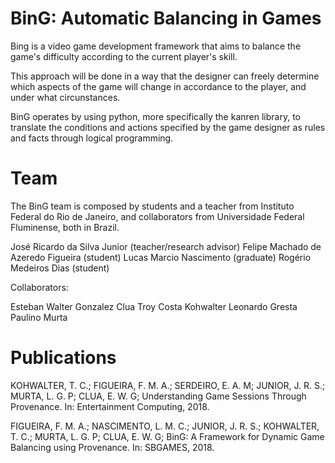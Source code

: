 # BinG: Automatic Balancing in Games

Bing is a video game development framework that aims to balance the game's difficulty according to the current player's skill. 

This approach will be done in a way that the designer can freely determine which aspects of the game will change in accordance to the player, and under what circunstances.

BinG operates by using python, more specifically the kanren library, to translate the conditions and actions specified by the game designer as rules and facts through logical programming.

# Team

The BinG team is composed by students and a teacher from Instituto Federal do Rio de Janeiro, and collaborators from Universidade
Federal Fluminense, both in Brazil.

José Ricardo da Silva Junior (teacher/research advisor)
Felipe Machado de Azeredo Figueira (student)
Lucas Marcio Nascimento (graduate)
Rogério Medeiros Dias (student)

Collaborators:

Esteban Walter Gonzalez Clua
Troy Costa Kohwalter
Leonardo Gresta Paulino Murta

# Publications

KOHWALTER, T. C.; FIGUEIRA, F. M. A.; SERDEIRO, E. A. M; JUNIOR, J. R. S.; MURTA, L. G. P; CLUA, E. W. G;
Understanding Game Sessions Through Provenance. In: Entertainment Computing, 2018.

FIGUEIRA, F. M. A.; NASCIMENTO, L. M. C.; JUNIOR, J. R. S.; KOHWALTER, T. C.; MURTA, L. G. P; CLUA, E. W. G;
BinG: A Framework for Dynamic Game Balancing using Provenance. In: SBGAMES, 2018.
